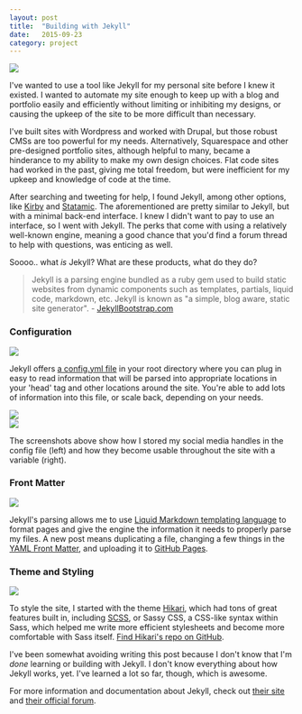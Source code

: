 ```yaml
---
layout: post
title:  "Building with Jekyll"
date:   2015-09-23
category: project
---
```


<img src="{{ site.baseurl }}/assets/img/jekyll.png">

I've wanted to use a tool like Jekyll for my personal site before I knew it existed. I wanted to automate my site enough to keep up with a blog and portfolio easily and efficiently without limiting or inhibiting my designs, or causing the upkeep of the site to be more difficult than necessary. 

I've built sites with Wordpress and worked with Drupal, but those robust CMSs are too powerful for my needs. Alternatively, Squarespace and other pre-designed portfolio sites, although helpful to many, became a hinderance to my ability to make my own design choices. Flat code sites had worked in the past, giving me total freedom, but were inefficient for my upkeep and knowledge of code at the time.

After searching and tweeting for help, I found Jekyll, among other options, like [Kirby](http://getkirby.com/) and [Statamic](http://statamic.com/). The aforementioned are pretty similar to Jekyll, but with a minimal back-end interface. I knew I didn't want to pay to use an interface, so I went with Jekyll. The perks that come with using a relatively well-known engine, meaning a good chance that you'd find a forum thread to help with questions, was enticing as well.

Soooo.. what *is* Jekyll? What are these products, what do they do?

>Jekyll is a parsing engine bundled as a ruby gem used to build static websites from dynamic components such as templates, partials, liquid code, markdown, etc. Jekyll is known as "a simple, blog aware, static site generator". - [JekyllBootstrap.com](http://jekyllbootstrap.com)


### Configuration

<img src="{{ site.baseurl }}/assets/img/jekyll-config-code.png">

Jekyll offers [a config.yml file](https://jekyllrb.com/docs/configuration/) in your root directory where you can plug in easy to read information that will be parsed into appropriate locations in your 'head' tag and other locations around the site. You're able to add lots of information into this file, or scale back, depending on your needs. 

<div class="span_3_of_6">
<img src="{{ site.baseurl }}/assets/img/config.png">
</div>

<div class="span_3_of_6">
<img src="{{ site.baseurl }}/assets/img/using-config.png">
</div>

The screenshots above show how I stored my social media handles in the config file (left) and how they become usable throughout the site with a variable (right).


### Front Matter

<img src="{{ site.baseurl }}/assets/img/jekyll-frontmatter.png">

Jekyll's parsing allows me to use [Liquid Markdown templating language](https://jekyllrb.com/docs/templates/) to format pages and give the engine the information it needs to properly parse my files. A new post means duplicating a file, changing a few things in the [YAML Front Matter](http://jekyllrb.com/docs/frontmatter/), and uploading it to [GitHub Pages](https://pages.github.com/).


### Theme and Styling

<img src="{{ site.baseurl }}/assets/img/hikari.png">

To style the site, I started with the theme [Hikari](http://mx3m.github.io/hikari-for-jekyll/), which had tons of great features built in, including [SCSS](http://www.sitepoint.com/whats-difference-sass-scss/), or Sassy CSS, a CSS-like syntax within Sass, which helped me write more efficient stylesheets and become more comfortable with Sass itself. [Find Hikari's repo on GitHub](https://github.com/mx3m/hikari-for-Jekyll).

I've been somewhat avoiding writing this post because I don't know that I'm *done* learning or building with Jekyll. I don't know everything about how Jekyll works, yet. I've learned a lot so far, though, which is awesome. 

For more information and documentation about Jekyll, check out [their site](https://jekyllrb.com/) and [their official forum](https://talk.jekyllrb.com/).